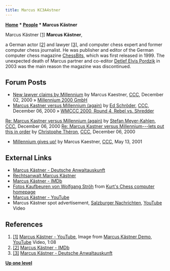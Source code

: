 ```yaml
---
title: Marcus KC3A4stner
---
```

**[Home](Home "Home") \* [People](People "People") \* Marcus Kästner**



 [](https://www.youtube.com/user/arcobaer) Marcus Kästner <a id="cite-note-1" href="#cite-ref-1">[1]</a> 
**Marcus Kästner**,  

a German actor <a id="cite-note-2" href="#cite-ref-2">[2]</a> and lawyer <a id="cite-note-3" href="#cite-ref-3">[3]</a>, and computer chess expert and former computer chess journalist. He was publisher and editor of the German computer chess magazine [ChessBits](ChessBits "ChessBits"), which was first released in 1999. The unexpected death of Marcus partner and co-editor [Detlef Elvis Pordzik](Detlef_Pordzik "Detlef Pordzik") in 2003 was the main reason the magazine was discontinued. 



## Forum Posts


* [New lawyer claims by Millennium](https://www.stmintz.com/ccc/index.php?id=142327) by Marcus Kaestner, [CCC](CCC "CCC"), December 02, 2000 » [Millennium 2000 GmbH](Millennium_2000_GmbH "Millennium 2000 GmbH")
* [Marcus Kastner versus Millennium (again)](https://www.stmintz.com/ccc/index.php?id=143151) by [Ed Schröder](Ed_Schroder "Ed Schroder"), [CCC](CCC "CCC"), December 06, 2000 » [WMCCC 2000, Round 4, Rebel vs. Shredder](WMCCC_2000#RebelShredder "WMCCC 2000")


 [Re: Marcus Kastner versus Millennium (again)](https://www.stmintz.com/ccc/index.php?id=143191) by [Stefan Meyer-Kahlen](Stefan_Meyer-Kahlen "Stefan Meyer-Kahlen"), [CCC](CCC "CCC"), December 06, 2000
 [Re: Marcus Kastner versus Millennium---lets put this in order](https://www.stmintz.com/ccc/index.php?id=143410) by [Christophe Théron](Christophe_Th%C3%A9ron "Christophe Théron"), [CCC](CCC "CCC"), December 06, 2000
* [Millennium gives up!](https://www.stmintz.com/ccc/index.php?id=169492) by Marcus Kaestner, [CCC](CCC "CCC"), May 13, 2001


## External Links


* [Marcus Kästner - Deutsche Anwaltauskunft](https://anwaltauskunft.de/anwaltssuche/marcus-kaestner-g75kz)
* [Rechtsanwalt Marcus Kästner](https://www.anwalt.de/markus-kaestner)
* [Marcus Kästner - IMDb](https://www.imdb.com/name/nm1141870/)
* [Fotos Kaufbeuren von Wolfgang Ströh](http://www.schachcomputer.at/kaufbild.htm) from [Kurt's Chess computer homepage](http://www.schachcomputer.at/englisch.htm)
* [Marcus Kästner - YouTube](https://www.youtube.com/user/arcobaer)
* Marcus Kästner spot advertisement, [Salzburger Nachrichten](https://en.wikipedia.org/wiki/Salzburger_Nachrichten), [YouTube](https://en.wikipedia.org/wiki/YouTube) Video


 
## References


1. <a id="cite-ref-1" href="#cite-note-1">[1]</a> [Marcus Kästner - YouTube](https://www.youtube.com/user/arcobaer), Image from [Marcus Kästner Demo](https://www.youtube.com/watch?v=_aXyJnCI-Dg), [YouTube](https://en.wikipedia.org/wiki/YouTube) Video, 1:08
2. <a id="cite-ref-2" href="#cite-note-2">[2]</a> [Marcus Kästner - IMDb](https://www.imdb.com/name/nm1141870/)
3. <a id="cite-ref-3" href="#cite-note-3">[3]</a> [Marcus Kästner - Deutsche Anwaltauskunft](https://anwaltauskunft.de/anwaltssuche/marcus-kaestner-g75kz)

**[Up one level](People "People")**







 
